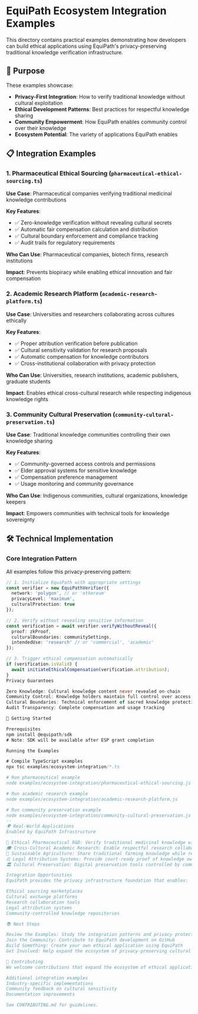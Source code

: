 # EquiPath Ecosystem Integration Examples

This directory contains practical examples demonstrating how developers can build ethical applications using EquiPath's privacy-preserving traditional knowledge verification infrastructure.

## 🎯 Purpose

These examples showcase:
- **Privacy-First Integration**: How to verify traditional knowledge without cultural exploitation
- **Ethical Development Patterns**: Best practices for respectful knowledge sharing
- **Community Empowerment**: How EquiPath enables community control over their knowledge
- **Ecosystem Potential**: The variety of applications EquiPath enables

## 📋 Integration Examples

### 1. Pharmaceutical Ethical Sourcing (`pharmaceutical-ethical-sourcing.ts`)

**Use Case**: Pharmaceutical companies verifying traditional medicinal knowledge contributions

**Key Features**:
- ✅ Zero-knowledge verification without revealing cultural secrets
- ✅ Automatic fair compensation calculation and distribution
- ✅ Cultural boundary enforcement and compliance tracking
- ✅ Audit trails for regulatory requirements

**Who Can Use**: Pharmaceutical companies, biotech firms, research institutions

**Impact**: Prevents biopiracy while enabling ethical innovation and fair compensation

### 2. Academic Research Platform (`academic-research-platform.ts`)

**Use Case**: Universities and researchers collaborating across cultures ethically

**Key Features**:
- ✅ Proper attribution verification before publication
- ✅ Cultural sensitivity validation for research proposals
- ✅ Automatic compensation for knowledge contributors
- ✅ Cross-institutional collaboration with privacy protection

**Who Can Use**: Universities, research institutions, academic publishers, graduate students

**Impact**: Enables ethical cross-cultural research while respecting indigenous knowledge rights

### 3. Community Cultural Preservation (`community-cultural-preservation.ts`)

**Use Case**: Traditional knowledge communities controlling their own knowledge sharing

**Key Features**:
- ✅ Community-governed access controls and permissions
- ✅ Elder approval systems for sensitive knowledge
- ✅ Compensation preference management
- ✅ Usage monitoring and community governance

**Who Can Use**: Indigenous communities, cultural organizations, knowledge keepers

**Impact**: Empowers communities with technical tools for knowledge sovereignty

## 🛠️ Technical Implementation

### Core Integration Pattern

All examples follow this privacy-preserving pattern:

```typescript
// 1. Initialize EquiPath with appropriate settings
const verifier = new EquiPathVerifier({
  network: 'polygon', // or 'ethereum'
  privacyLevel: 'maximum',
  culturalProtection: true
});

// 2. Verify without revealing sensitive information
const verification = await verifier.verifyWithoutReveal({
  proof: zkProof,
  culturalBoundaries: communitySettings,
  intendedUse: 'research' // or 'commercial', 'academic'
});

// 3. Trigger ethical compensation automatically
if (verification.isValid) {
  await initiateEthicalCompensation(verification.attribution);
}
Privacy Guarantees

Zero Knowledge: Cultural knowledge content never revealed on-chain
Community Control: Knowledge holders maintain full control over access
Cultural Boundaries: Technical enforcement of sacred knowledge protection
Audit Transparency: Complete compensation and usage tracking

🚀 Getting Started

Prerequisites
npm install @equipath/sdk
# Note: SDK will be available after ESP grant completion

Running the Examples

# Compile TypeScript examples
npx tsc examples/ecosystem-integration/*.ts

# Run pharmaceutical example
node examples/ecosystem-integration/pharmaceutical-ethical-sourcing.js

# Run academic research example  
node examples/ecosystem-integration/academic-research-platform.js

# Run community preservation example
node examples/ecosystem-integration/community-cultural-preservation.js
--
🌍 Real-World Applications
Enabled by EquiPath Infrastructure

🏥 Ethical Pharmaceutical R&D: Verify traditional medicinal knowledge without cultural exploitation
🎓 Cross-Cultural Academic Research: Enable respectful research collaboration across cultures
🌱 Sustainable Agriculture: Share traditional farming knowledge while respecting community rights
⚖️ Legal Attribution Systems: Provide court-ready proof of knowledge ownership
🏛️ Cultural Preservation: Digital preservation tools controlled by communities themselves

Integration Opportunities
EquiPath provides the privacy infrastructure foundation that enables:

Ethical sourcing marketplaces
Cultural exchange platforms
Research collaboration tools
Legal attribution systems
Community-controlled knowledge repositories

📚 Next Steps

Review the Examples: Study the integration patterns and privacy protections
Join the Community: Contribute to EquiPath development on GitHub
Build Something: Create your own ethical application using EquiPath
Get Involved: Help expand the ecosystem of privacy-preserving cultural applications

🤝 Contributing
We welcome contributions that expand the ecosystem of ethical applications:

Additional integration examples
Industry-specific implementations
Community feedback on cultural sensitivity
Documentation improvements

See CONTRIBUTING.md for guidelines.
